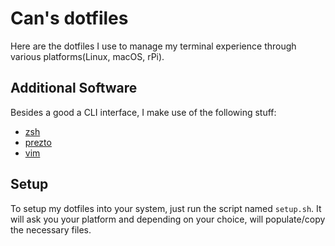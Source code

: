 # Can's dotfiles
Here are the dotfiles I use to manage my terminal experience through various platforms(Linux, macOS, rPi).

## Additional Software
Besides a good a CLI interface, I make use of the following stuff:

- [zsh](http://www.zsh.org)
- [prezto](https://www.github.com/sorin-ionescu/prezto)
- [vim](https://www.vim.org)

## Setup
To setup my dotfiles into your system, just run the script named `setup.sh`. It will ask you your platform and depending on your choice, will populate/copy the necessary files.